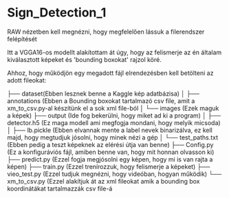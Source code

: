 # Sign_Detection_1

RAW nézetben kell megnézni, hogy megfelelően lássuk a filerendszer felépítését

Itt a VGGA16-os modellt alakítottam át úgy, hogy az felismerje az én általam kiválasztott képeket és 'bounding boxokat' rajzol köré.

Ahhoz, hogy működjön egy megadott fájl elrendezésben kell betölteni az adott fileokat:
    
├── dataset(Ebben lesznek benne a Kaggle kép adatbázisa)
│   ├── annotations (Ebben a Bounding boxokat tartalmazó csv file, amit a xm_to_csv.py-al készítünk el a sok xml file-ból
│   └── images (Ezek maguk a képek)
├── output (Ide fog bekerülni, hogy miket ad ki a program)
│   ├── detector.h5 (Ez maga modell ami megfogja mondani, hogy melyik micsoda)
│   ├── lb.pickle (Ebben elvannak mente a label nevek binarizálva, ez kell majd, hogy megtudjuk jósolni, hogy minek nézi a gép
│   └── test_paths.txt (Ebben pedig a teszt képeknek az elérési útja van benne)
├── Config.py (Ez a konfiguráviós fájl, amiben benne van, hogy mit honnan olvasson ki)
├── predict.py (Ezzel fogja megjósolni egy képen, hogy mi is van rajta a képen)
├── train.py (Ezzel trenírozzuk, hogy felismerje a képeket)
├── vieo_test.py (Ezzel tudjuk megnézni, hogy videóban, hogyan működik)
└── xm_to_csv.py (Ezzel alakítjuk át az xml fileokat amik a bounding box koordinátákat tartalmazzák csv file-á
